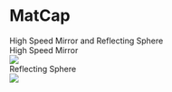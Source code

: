 # MatCap
High Speed Mirror and Reflecting Sphere<br>
High Speed Mirror<br>
[![](http://img.youtube.com/vi/vhYuFWFyH7g/0.jpg)](http://www.youtube.com/watch?v=vhYuFWFyH7g "")<br>
Reflecting Sphere<br>
[![](http://img.youtube.com/vi/GvTG0u7-clU/0.jpg)](http://www.youtube.com/watch?v=GvTG0u7-clU "")<br>
